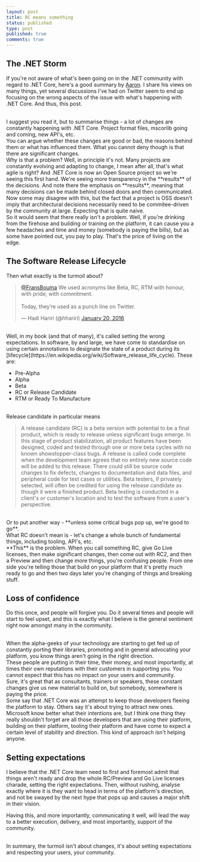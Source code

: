 ```yaml
---
layout: post
title: RC means something
status: published
type: post
published: true
comments: true
---
```


## The .NET Storm

If you're not aware of what's been going on in the .NET community with regard to .NET Core, here's a good summary by [Aaron](http://www.aaronstannard.com/dotnetcore-boil-ocean/). I share his views on many things, yet several discussions I've had on Twitter seem to end up focusing on the wrong aspects of the issue with what's happening with .NET Core. And thus, this post.



<br/>
I suggest you read it, but to summarise things - a lot of changes are constantly happening with .NET Core. Project format files, mscorlib going and coming, new API's, etc.

<br/>
You can argue whether these changes are good or bad, the reasons behind them or what has influenced them. What you cannot deny though is that there are significant changes.

<br/>
Why is that a problem? Well, in principle it's not. Many projects are constantly evolving and adapting to change, I mean after all, that's what agile is right? And .NET Core is now an Open Source project so we're seeing this first hand. We're seeing more transparency in the **results** of the decisions. And note there the emphasis on **results**, meaning that many decisions can be made behind closed doors and then communicated. Now some may disagree with this, but the fact that a project is OSS doesn't imply that architectural decisions necessarily need to be commitee-driven by the community at large. Expecting that is quite naive.

<br/>
So it would seem that there really isn't a problem. Well, if you're drinking from the firehose and building or training on the platform, it can cause you a few headaches and time and money (somebody is paying the bills), but as some have pointed out, you pay to play. That's the price of living on the edge.


## The Software Release Lifecycle
Then what exactly is the turmoil about?


<blockquote class="twitter-tweet" data-lang="en"><p lang="en" dir="ltr"><a href="https://twitter.com/FransBouma">@FransBouma</a> We used acronyms like Beta, RC, RTM with honour, with pride, with commitment. <br><br>Today, they’re used as a punch line on Twitter.</p>&mdash; Hadi Hariri (@hhariri) <a href="https://twitter.com/hhariri/status/689724407493873664">January 20, 2016</a></blockquote>
<script async src="//platform.twitter.com/widgets.js" charset="utf-8"></script>


<br/>
Well, in my book (and that of many), it's called setting the wrong expectations. In software, by and large, we have come to standardise on using certain annotations to designate the state of a product during its [lifecycle](https://en.wikipedia.org/wiki/Software_release_life_cycle). These are:

- Pre-Alpha
- Alpha
- Beta
- RC or Release Candidate
- RTM or Ready To Manufacture

<br/>
Release candidate in particular means

>A release candidate (RC) is a beta version with potential to be a final product, which is ready to release unless significant bugs emerge. In this stage of product stabilization, all product features have been designed, coded and tested through one or more beta cycles with no known showstopper-class bugs. A release is called code complete when the development team agrees that no entirely new source code will be added to this release. There could still be source code changes to fix defects, changes to documentation and data files, and peripheral code for test cases or utilities. Beta testers, if privately selected, will often be credited for using the release candidate as though it were a finished product. Beta testing is conducted in a client's or customer's location and to test the software from a user's perspective.



<br/>
Or to put another way - **unless some critical bugs pop up, we're good to go**.

<br/>
What RC doesn't mean is - let's change a whole bunch of fundamental things, including tooling, API's, etc.

<br/>
**This** is the problem. When you call something RC, give Go Live licenses, then make significant changes, then come out with RC2, and then a Preview  and then change more things, you're confusing people. From one side you're telling those that build on your platform that it's pretty much ready to go and then two days later you're changing of things and breaking stuff.

## Loss of confidence

Do this once, and people will forgive you. Do it several times and people will start to feel upset, and this is exactly what I believe is the general sentiment right now amongst many in the community.

<br/>
When the alpha-geeks of your technology are starting to get fed up of constantly porting their libraries, promoting and in general advocating your platform, you know things aren't going in the right direction.

<br/>
These people are putting in their time, their money, and most importantly, at times their own reputations with their customers in supporting you. You cannot expect that this has no impact on your users and community.

<br/>
Sure, it's great that as consultants, trainers or speakers, these constant changes give us new material to build on, but somebody, somewhere is paying the price.

<br/>
Some say that .NET Core was an attempt to keep those developers fleeing the platform to stay. Others say it's about trying to attract new ones. Microsoft know better what their intentions are, but I think one thing they really shouldn't forget are all those developers that are using their platform, building on their platform, tooling their platform and have come to expect a certain level of stability and direction. This kind of approach isn't helping anyone.

## Setting expectations

I believe that the .NET Core team need to first and foremost admit that things aren't ready and drop the whole RC/Preview and Go Live licenses charade, setting the right expectations. Then, without rushing, analyse exactly where it is they want to head in terms of the platform's direction, and not be swayed by the next hype that pops up and causes a major shift in their vision.

Having this, and more importantly, communicating it well, will lead the way to a better execution, delivery, and most importantly, support of the community.

<br/>
In summary, the turmoil isn't about changes, it's about setting expectations and respecting your users, your community.

